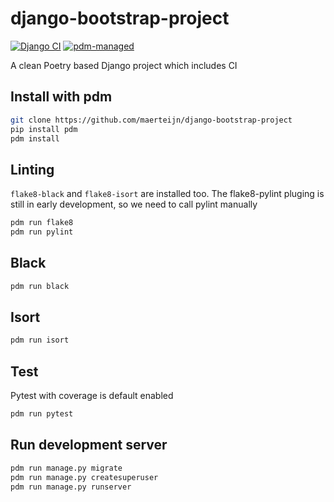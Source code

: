 # django-bootstrap-project
[![Django CI](https://github.com/maerteijn/django-bootstrap-project/actions/workflows/ci.yml/badge.svg)](https://github.com/maerteijn/django-bootstrap-project/actions/workflows/ci.yml)
[![pdm-managed](https://img.shields.io/badge/pdm-managed-blueviolet)](https://pdm.fming.dev)

A clean Poetry based Django project which includes CI

## Install with pdm
```bash
git clone https://github.com/maerteijn/django-bootstrap-project
pip install pdm
pdm install
```

## Linting
`flake8-black` and `flake8-isort` are installed too. The flake8-pylint pluging is still
in early development, so we need to call pylint manually
```bash
pdm run flake8
pdm run pylint
```

## Black
```bash
pdm run black
```

## Isort
```bash
pdm run isort
```

## Test
Pytest with coverage is default enabled
```bash
pdm run pytest
```

## Run development server
```bash
pdm run manage.py migrate
pdm run manage.py createsuperuser
pdm run manage.py runserver
```

